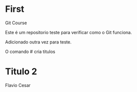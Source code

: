 # First

Git Course

Este é um repositorio teste para verificar como o Git funciona.

Adicionado outra vez para teste.

O comando # cria titulos

# Titulo 2

Flavio Cesar
